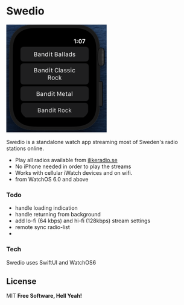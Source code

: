 # Swedio

![screenshot](https://raw.githubusercontent.com/emkou/Swedio/master/image.png)

Swedio is a standalone watch app streaming most of Sweden's radio stations online.

  - Play all radios available from  [ilikeradio.se](https://lyssnarservice.ilikeradio.se/hc/sv/articles/115000307412-Direktadresser-till-v%C3%A5ra-str%C3%B6mmar) 
  - No iPhone needed in order to play the streams
  - Works with cellular iWatch devices and on wifi. 
  - from WatchOS 6.0 and above 
### Todo
  - handle loading indication
  - handle returning from background 
  - add lo-fi (64 kbps) and hi-fi (128kbps) stream settings
  - remote sync radio-list
  - 
### Tech
Swedio uses SwiftUI and WatchOS6 

License
----
MIT
**Free Software, Hell Yeah!**